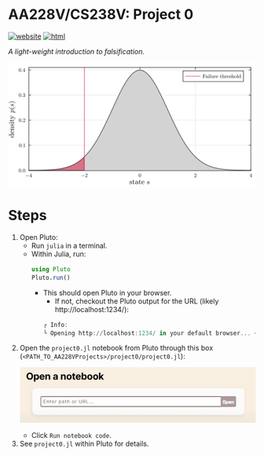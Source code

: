 # AA228V/CS238V: Project 0
[![website](https://img.shields.io/badge/website-Stanford-b31b1b.svg)](https://aa228v.stanford.edu/project-0/)
[![html](https://img.shields.io/badge/static%20html-Project%200-0072B2)](https://sisl.github.io/AA228VProjects/media/html/project0.html)

_A light-weight introduction to falsification._

<p align="center">
    <picture>
        <source media="(prefers-color-scheme: light)" srcset="./../media/project0-gaussian.svg">
        <source media="(prefers-color-scheme: dark)" srcset="./../media/project0-gaussian-dark.svg">
        <img src="./../media/project0-gaussian.svg">
    </picture>
</p>

# Steps
1. Open Pluto:
    - Run `julia` in a terminal.
    - Within Julia, run:
        ```julia
        using Pluto
        Pluto.run()
        ```
        - This should open Pluto in your browser.
            - If not, checkout the Pluto output for the URL (likely http://localhost:1234/):
            ```julia
            ┌ Info:
            └ Opening http://localhost:1234/ in your default browser... ~ have fun!
            ```
1. Open the `project0.jl` notebook from Pluto through this box (`<PATH_TO_AA228VProjects>/project0/project0.jl`): <p align="center">
    <picture>
        <source media="(prefers-color-scheme: light)" srcset="./../media/pluto-open.png">
        <source media="(prefers-color-scheme: dark)" srcset="./../media/pluto-open-dark.png">
        <img src="./../media/pluto-open.png">
    </picture> </p>
    - Click `Run notebook code`.
1. See `project0.jl` within Pluto for details.
